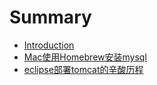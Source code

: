 # Summary

* [Introduction](README.md)
* [Mac使用Homebrew安装mysql](macshi-yong-homebrew-an-zhuang-mysql.md)
* [eclipse部署tomcat的辛酸历程](eclipsebu-shu-tomcat-de-xin-suan-li-cheng.md)

